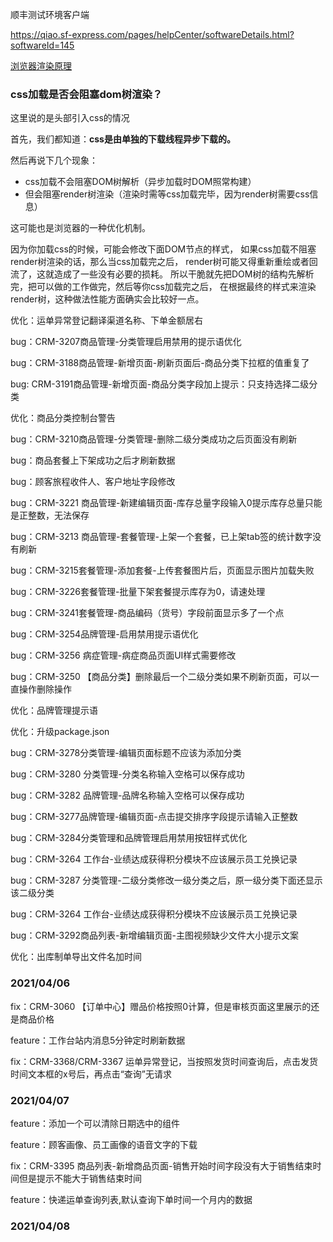 顺丰测试环境客户端

https://qiao.sf-express.com/pages/helpCenter/softwareDetails.html?softwareId=145



[浏览器渲染原理](https://segmentfault.com/a/1190000012925872)

### css加载是否会阻塞dom树渲染？

这里说的是头部引入css的情况

首先，我们都知道：**css是由单独的下载线程异步下载的。**

然后再说下几个现象：

- css加载不会阻塞DOM树解析（异步加载时DOM照常构建）
- 但会阻塞render树渲染（渲染时需等css加载完毕，因为render树需要css信息）

这可能也是浏览器的一种优化机制。

因为你加载css的时候，可能会修改下面DOM节点的样式，
如果css加载不阻塞render树渲染的话，那么当css加载完之后，
render树可能又得重新重绘或者回流了，这就造成了一些没有必要的损耗。
所以干脆就先把DOM树的结构先解析完，把可以做的工作做完，然后等你css加载完之后，
在根据最终的样式来渲染render树，这种做法性能方面确实会比较好一点。







优化：运单异常登记翻译渠道名称、下单金额居右

bug：CRM-3207商品管理-分类管理启用禁用的提示语优化

bug：CRM-3188商品管理-新增页面-刷新页面后-商品分类下拉框的值重复了

bug: CRM-3191商品管理-新增页面-商品分类字段加上提示：只支持选择二级分类

优化：商品分类控制台警告

bug：CRM-3210商品管理-分类管理-删除二级分类成功之后页面没有刷新

bug：商品套餐上下架成功之后才刷新数据

bug：顾客旅程收件人、客户地址字段修改

bug：CRM-3221    商品管理-新建编辑页面-库存总量字段输入0提示库存总量只能是正整数，无法保存 

bug：CRM-3213  商品管理-套餐管理-上架一个套餐，已上架tab签的统计数字没有刷新

bug：CRM-3215套餐管理-添加套餐-上传套餐图片后，页面显示图片加载失败

bug：CRM-3226套餐管理-批量下架套餐提示库存为0，请速处理

bug：CRM-3241套餐管理-商品编码（货号）字段前面显示多了一个点

bug：CRM-3254品牌管理-启用禁用提示语优化

bug：CRM-3256     病症管理-病症商品页面UI样式需要修改

bug：CRM-3250    【商品分类】删除最后一个二级分类如果不刷新页面，可以一直操作删除操作





优化：品牌管理提示语

优化：升级package.json

bug：CRM-3278分类管理-编辑页面标题不应该为添加分类

bug：CRM-3280 分类管理-分类名称输入空格可以保存成功

bug：CRM-3282    品牌管理-品牌名称输入空格可以保存成功

bug：CRM-3277品牌管理-编辑页面-点击提交排序字段提示请输入正整数

bug：CRM-3284分类管理和品牌管理启用禁用按钮样式优化

bug：CRM-3264    工作台-业绩达成获得积分模块不应该展示员工兑换记录

bug：CRM-3287 分类管理-二级分类修改一级分类之后，原一级分类下面还显示该二级分类

bug：CRM-3264    工作台-业绩达成获得积分模块不应该展示员工兑换记录

bug：CRM-3292商品列表-新增编辑页面-主图视频缺少文件大小提示文案

优化：出库制单导出文件名加时间



### 2021/04/06

fix：CRM-3060 【订单中心】赠品价格按照0计算，但是审核页面这里展示的还是商品价格

feature：工作台站内消息5分钟定时刷新数据

fix：CRM-3368/CRM-3367   运单异常登记，当按照发货时间查询后，点击发货时间文本框的x号后，再点击“查询”无请求



### 2021/04/07

feature：添加一个可以清除日期选中的组件

feature：顾客画像、员工画像的语音文字的下载

fix：CRM-3395 商品列表-新增商品页面-销售开始时间字段没有大于销售结束时间但是提示不能大于销售结束时间

feature：快递运单查询列表,默认查询下单时间一个月内的数据

### 2021/04/08































